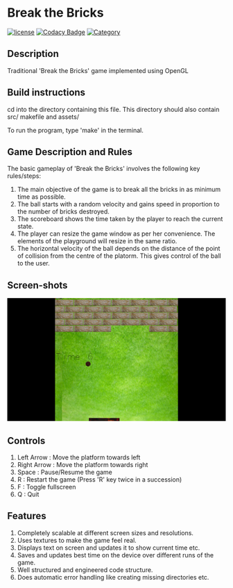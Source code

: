 # Break the Bricks
[![license](https://img.shields.io/github/license/mashape/apistatus.svg?maxAge=2592000)](https://github.com/mani-shailesh/break-the-bricks/blob/master/LICENSE.md)
[![Codacy Badge](https://api.codacy.com/project/badge/Grade/f2d2879819fa40688154d9fe5829e058)](https://www.codacy.com/app/shailesh-pandey/break-the-bricks?utm_source=github.com&amp;utm_medium=referral&amp;utm_content=mani-shailesh/break-the-bricks&amp;utm_campaign=Badge_Grade)
[![Category](https://img.shields.io/badge/Category-Coursework-ff69b4.svg)](https://github.com/mani-shailesh/break-the-bricks)  

## Description
Traditional 'Break the Bricks' game implemented using OpenGL

## Build instructions
cd into the directory containing this file.
This directory should also contain src/ makefile and assets/

To run the program, type 'make' in the terminal.

## Game Description and Rules

The basic gameplay of 'Break the Bricks' involves the following key rules/steps:  

1. The main objective of the game is to break all the bricks in as minimum time as possible.
2. The ball starts with a random velocity and gains speed in proportion to the number of bricks destroyed.
3. The scoreboard shows the time taken by the player to reach the current state.
4. The player can resize the game window as per her convenience. The elements of the playground will resize in the same ratio.
5. The horizontal velocity of the ball depends on the distance of the point of collision from the centre of the platorm.
   This gives control of the ball to the user.

## Screen-shots

![Screen-shot 1](/assets/screenshots/1.png?raw=true "Screen-shot")

## Controls  

1. Left Arrow : Move the platform towards left  
2. Right Arrow : Move the platform towards right  
3. Space : Pause/Resume the game  
4. R : Restart the game (Press 'R' key twice in a succession)  
5. F : Toggle fullscreen  
6. Q : Quit  

## Features

1. Completely scalable at different screen sizes and resolutions.
2. Uses textures to make the game feel real.	
3. Displays text on screen and updates it to show current time etc.
4. Saves and updates best time on the device over different runs of the game.
5. Well structured and engineered code structure.
6. Does automatic error handling like creating missing directories etc.
